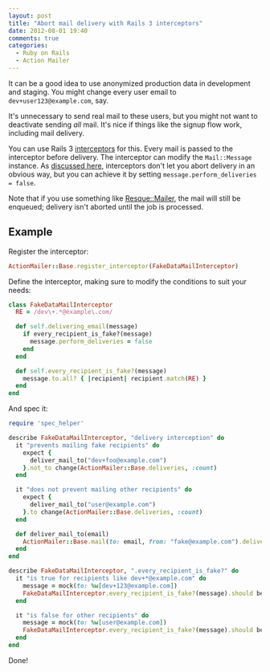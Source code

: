 ```yaml
---
layout: post
title: "Abort mail delivery with Rails 3 interceptors"
date: 2012-08-01 19:40
comments: true
categories:
  - Ruby on Rails
  - Action Mailer
---
```


It can be a good idea to use anonymized production data in development and staging. You might change every user email to `dev+user123@example.com`, say.

It's unnecessary to send real mail to these users, but you might not want to deactivate sending *all* mail. It's nice if things like the signup flow work, including mail delivery.

You can use Rails 3 [interceptors](http://api.rubyonrails.org/classes/ActionMailer/Base.html#label-Observing+and+Intercepting+Mails) for this. Every mail is passed to the interceptor before delivery. The interceptor can modify the `Mail::Message` instance. As [discussed here](https://github.com/mikel/mail/issues/114), interceptors don't let you abort delivery in an obvious way, but you can achieve it by setting `message.perform_deliveries = false`.

Note that if you use something like [Resque::Mailer](https://github.com/zapnap/resque_mailer/), the mail will still be enqueued; delivery isn't aborted until the job is processed.

## Example

Register the interceptor:

``` ruby config/initializers/action_mailer.rb
ActionMailer::Base.register_interceptor(FakeDataMailInterceptor)
```

Define the interceptor, making sure to modify the conditions to suit your needs:

``` ruby lib/fake_data_mail_interceptor.rb
class FakeDataMailInterceptor
  RE = /dev\+.*@example\.com/

  def self.delivering_email(message)
    if every_recipient_is_fake?(message)
      message.perform_deliveries = false
    end
  end

  def self.every_recipient_is_fake?(message)
    message.to.all? { |recipient| recipient.match(RE) }
  end
end
```

And spec it:

``` ruby spec/lib/fake_data_mail_interceptor_spec.rb
require 'spec_helper'

describe FakeDataMailInterceptor, "delivery interception" do
  it "prevents mailing fake recipients" do
    expect {
      deliver_mail_to("dev+foo@example.com")
    }.not_to change(ActionMailer::Base.deliveries, :count)
  end

  it "does not prevent mailing other recipients" do
    expect {
      deliver_mail_to("user@example.com")
    }.to change(ActionMailer::Base.deliveries, :count)
  end

  def deliver_mail_to(email)
    ActionMailer::Base.mail(to: email, from: "fake@example.com").deliver
  end
end

describe FakeDataMailInterceptor, ".every_recipient_is_fake?" do
  it "is true for recipients like dev+*@example.com" do
    message = mock(to: %w[dev+123@example.com])
    FakeDataMailInterceptor.every_recipient_is_fake?(message).should be_true
  end

  it "is false for other recipients" do
    message = mock(to: %w[user@example.com])
    FakeDataMailInterceptor.every_recipient_is_fake?(message).should be_false
  end
end
```

Done!
